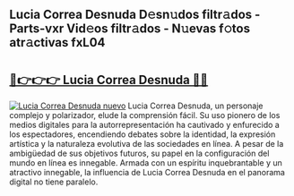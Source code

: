 ## Lucia Correa Desnuda D𝚎sn𝚞dos filtr𝚊dos - Parts-vxr Vid𝚎os filtr𝚊dos - N𝚞evas f𝚘tos atr𝚊ctivas fxL04

# <h2><a href="http://mb2ueg.tromn.icu/?c=Lucia+Correa+Desnuda">🔗👉👉👉 Lucia Correa Desnuda 🔗🔗</a></h2>

[![Lucia Correa Desnuda nuevo](https://i.imgur.com/pEAQMta.gif)](http://mb2ueg.tromn.icu/?c=Lucia+Correa+Desnuda)
Lucia Correa Desnuda, un personaje complejo y polarizador, elude la comprensión fácil. Su uso pionero de los medios digitales para la autorrepresentación ha cautivado y enfurecido a los espectadores, encendiendo debates sobre la identidad, la expresión artística y la naturaleza evolutiva de las sociedades en línea. A pesar de la ambigüedad de sus objetivos futuros, su papel en la configuración del mundo en línea es innegable. Armada con un espíritu inquebrantable y un atractivo innegable, la influencia de Lucia Correa Desnuda en el panorama digital no tiene paralelo.
